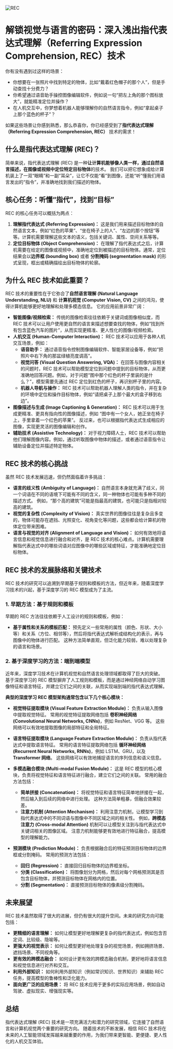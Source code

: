 ![REC](BigModel/REC/REC.png)
# 解锁视觉与语言的密码：深入浅出指代表达式理解（Referring Expression Comprehension, REC）技术

你有没有遇到过这样的场景：

*  你想要在一张照片中找到特定的物体，比如“戴着红色帽子的那个人”，但是手动查找十分费力？
*  你希望通过语音助手操控图像编辑软件，例如说一句“把左上角的那个图标放大”，就能精准定位并操作？
*  在人机交互中，你梦想着机器人能够理解你的自然语言指令，例如“拿起桌子上那个蓝色的杯子”？

如果这些场景让你感到熟悉，那么恭喜你，你已经感受到了**指代表达式理解（Referring Expression Comprehension, REC）** 技术的需求！

## 什么是指代表达式理解 (REC)？

简单来说，指代表达式理解 (REC) 是一种**让计算机能够像人类一样，通过自然语言描述，在图像或视频中定位特定目标物体**的技术。  我们可以把它想象成给计算机装上了一双“眼睛”和一副“耳朵”，让它不仅能“看”到图像，还能“听”懂我们用语言发出的“指令”，并准确地找到我们描述的物体。

## 核心任务：听懂“指代”，找到“目标”

REC 的核心任务可以概括为两点：

1. **理解指代表达式 (Referring Expression)：** 这是我们用来描述目标物体的自然语言文本，例如“红色的苹果”、“坐在椅子上的人”、“左边的那个按钮”等等。计算机需要理解这些文本的语义，包括关键词、属性、空间关系等等。
2. **定位目标物体 (Object Comprehension)：**  在理解了指代表达式之后，计算机需要在给定的图像或视频中，准确地定位到被描述的目标物体。通常，定位结果会以**边界框 (bounding box)** 或者 **分割掩码 (segmentation mask)** 的形式呈现，框出或精确描绘出目标物体的轮廓。

## 为什么 REC 技术如此重要？

REC 技术的重要性在于它弥合了**自然语言理解 (Natural Language Understanding, NLU)** 和 **计算机视觉 (Computer Vision, CV)** 之间的鸿沟，使得计算机能够更好地理解和处理多模态信息。 它的应用前景非常广阔：

- **智能图像/视频检索：**  传统的图像检索往往依赖于关键词或图像相似度，而 REC 技术可以让用户使用更自然的语言来描述想要查找的物体，例如“找到所有包含蓝色汽车的图片”，从而实现更精准、更人性化的图像/视频检索。
- **人机交互 (Human-Computer Interaction)：**  REC 技术可以应用于各种人机交互场景，例如：
    - **语音助手：** 通过语音指令控制图像编辑软件、智能家居设备等，例如“把照片中右下角的那盆绿植亮度调高”。
    - **视觉问答 (Visual Question Answering, VQA)：**  在回答与图像内容相关的问题时，REC 技术可以帮助模型定位到问题中提到的目标物体，从而更准确地回答问题。例如，对于问题“图中那个红色的杯子里装的是什么？”，模型需要先通过 REC 定位到红色的杯子，再识别杯子里的内容。
    - **机器人导航与操作：**  REC 技术可以帮助机器人理解人类的指令，并在复杂的环境中定位和操作目标物体，例如“请把桌子上那个最大的盒子移到右边”。
- **图像描述与生成 (Image Captioning & Generation)：**  REC 技术可以用于生成更精准、更具有指向性的图像描述，例如 “图中有一个女人，她正坐在椅子上，手里拿着一个红色的苹果”。 反过来，也可以根据指代表达式生成相应的图像，实现更灵活的图像编辑和创作。
- **辅助技术 (Assistive Technology)：**  对于视力障碍人士，REC 技术可以帮助他们理解图像内容。例如，通过听取图像中物体的描述，或者通过语音指令让辅助设备定位并描述特定物体。

## REC 技术的核心挑战

虽然 REC 技术发展迅速，但仍然面临着许多挑战：

- **语言的歧义性 (Ambiguity of Language)：**  自然语言本身就充满了歧义，同一个词语在不同的语境下可能有不同的含义，同一种物体也可能有多种不同的描述方式。 例如，“那个高的建筑”可能是指最高的建筑，也可能只是指相对较高的建筑。
- **视觉的复杂性 (Complexity of Vision)：**  真实世界的图像往往是复杂且多变的，物体可能存在遮挡、光照变化、视角变化等问题，这些都会给计算机的物体定位带来困难。
- **语言与视觉的对齐 (Alignment of Language and Vision)：**  如何有效地将语言信息和视觉信息进行融合和对齐，是 REC 技术的核心难点。计算机需要理解指代表达式中的哪些词语对应图像中的哪些区域或特征，才能准确地定位目标物体。

## REC 技术的发展脉络和关键技术

REC 技术的研究可以追溯到早期基于规则和模板的方法，但近年来，随着深度学习技术的兴起，基于深度学习的 REC 模型成为了主流。

### 1. 早期方法：基于规则和模板

早期的 REC 方法往往依赖于人工设计的规则和模板，例如：

- **基于属性和关系的模板匹配：**  预先定义一些常用的属性（颜色、形状、大小等）和关系（方位、相邻等），然后将指代表达式解析成结构化的表示，再与图像中的物体进行匹配。 这种方法简单直观，但泛化能力较弱，难以处理复杂的语言和场景。

### 2. 基于深度学习的方法：端到端模型

近年来，深度学习技术在计算机视觉和自然语言处理领域都取得了巨大的突破。  基于深度学习的 REC 模型摒弃了人工规则和模板，而是通过神经网络自动学习图像特征和语言特征，并建立它们之间的关联，从而实现端到端的指代表达式理解。

**典型的深度学习 REC 模型架构通常包含以下几个核心模块：**

- **视觉特征提取模块 (Visual Feature Extraction Module)：**  负责从输入图像中提取视觉特征。 常用的视觉特征提取网络包括 **卷积神经网络 (Convolutional Neural Networks, CNNs)**，例如 ResNet、VGG 等。  这些网络可以有效地提取图像的局部特征和全局特征。
   
- **语言特征提取模块 (Language Feature Extraction Module)：**  负责从指代表达式中提取语言特征。  常用的语言特征提取网络包括 **循环神经网络 (Recurrent Neural Networks, RNNs)**，例如 LSTM、GRU，以及 **Transformer 网络**。 这些网络可以有效地捕捉语言的序列信息和语义信息。
   
- **多模态融合模块 (Multi-modal Fusion Module)：**  这是 REC 模型的核心模块，负责将视觉特征和语言特征进行融合，建立它们之间的关联。  常用的融合方法包括：
    - **简单拼接 (Concatenation)：**  将视觉特征和语言特征简单地拼接在一起，然后输入到后续的网络中进行处理。  这种方法简单粗暴，但融合效果较差。
    - **注意力机制 (Attention Mechanism)：**  利用注意力机制，让模型学习到指代表达式中的不同词语与图像中不同区域之间的相关性。  例如，**跨模态注意力 (Cross-modal Attention)** 机制可以让模型关注到与指代表达式中关键词相关的图像区域。  注意力机制能够更有效地进行特征融合，提高模型的理解能力。
    
- **预测模块 (Prediction Module)：**  负责根据融合后的特征预测目标物体的边界框或分割掩码。  常用的预测方法包括：
    - **回归 (Regression)：**  直接回归目标物体的边界框坐标。
    - **分类 (Classification)：**  将图像划分为网格，然后对每个网格预测其是否包含目标物体，并预测目标物体在网格内的位置。
    - **分割 (Segmentation)：**  直接预测目标物体的像素级分割掩码。

## 未来展望

REC 技术虽然取得了很大的进展，但仍有很大的提升空间。未来的研究方向可能包括：

- **更精细的语言理解：**  如何让模型更好地理解更复杂的指代表达式，例如包含否定词、比较级、隐喻等。
- **更强大的视觉表示：**  如何让模型更好地处理复杂的视觉场景，例如拥挤场景、遮挡场景、不同视角等。
- **更有效的跨模态融合：**  如何设计更有效的跨模态融合机制，更好地将语言信息和视觉信息进行对齐和交互。
- **利用外部知识：**  如何利用外部知识（例如常识知识、世界知识）来辅助 REC 任务，提高模型的鲁棒性和泛化能力。
- **面向更广泛的应用场景：**  将 REC 技术应用于更多的实际应用场景，例如自动驾驶、虚拟现实、增强现实等。

## 总结

指代表达式理解 (REC) 技术是一项充满活力和潜力的研究领域，它连接了自然语言和计算机视觉两个重要的研究方向。  随着技术的不断发展，相信 REC 技术将在未来的人工智能领域发挥越来越重要的作用，为我们带来更智能、更便捷、更人性化的人机交互体验。

